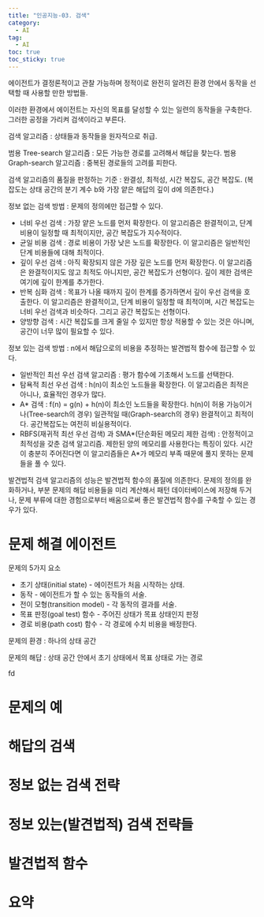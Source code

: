 ```yaml
---
title: "인공지능-03. 검색"
category:
  - AI
tag:
  - AI
toc: true
toc_sticky: true
---
```


에이전트가 결정론적이고 관찰 가능하며 정적이로 완전히 알려진 환경 안에서 동작을 선택할 때 사용할 만한 방법들.

이러한 환경에서 에이전트는 자신의 목표를 달성할 수 있는 일련의 동작들을 구축한다. 그러한 공정을 가리켜 검색이라고 부른다.





검색 알고리즘 : 상태들과 동작들을 원자적으로 취급.

범용 Tree-search 알고리즘 : 모든 가능한 경로를 고려해서 해답을 찾는다.
범용 Graph-search 알고리즘 : 중복된 경로들의 고려를 피한다.

검색 알고리즘의 품질을 판정하는 기준 : 완결성, 최적성, 시간 복잡도, 공간 복잡도. (복잡도는 상태 공간의 분기 계수 b와 가장 얕은 해답의 깊이 d에 의존한다.)

정보 없는 검색 방법 : 문제의 정의에만 접근할 수 있다.

- 너비 우선 검색 : 가장 얕은 노드를 먼저 확장한다. 이 알고리즘은 완결적이고, 단계 비용이 일정할 때 최적이지만, 공간 복잡도가 지수적이다.
- 균일 비용 검색 : 경로 비용이 가장 낮은 노드를 확장한다. 이 알고리즘은 일반적인 단계 비용들에 대해 최적이다.
- 깊이 우선 검색 : 아직 확장되지 않은 가장 깊은 노드를 먼저 확장한다. 이 알고리즘은 완결적이지도 않고 최적도 아니지만, 공간 복잡도가 선형이다. 깊이 제한 검색은 여기에 깊이 한계를 추가한다.
- 반복 심화 검색 : 목표가 나올 때까지 깊이 한계를 증가하면서 깊이 우선 검색을 호출한다. 이 알고리즘은 완결적이고, 단계 비용이 일정할 때 최적이며, 시간 복잡도는 너비 우선 검색과 비슷하다. 그리고 공간 복잡도는 선형이다.
- 양방향 검색 : 시간 복잡도를 크게 줄일 수 있지만 항상 적용할 수 있는 것은 아니며, 공간이 너무 많이 필요할 수 있다.

정보 있는 검색 방법 : n에서 해답으로의 비용을 추정하는 발견법적 함수에 접근할 수 있다.

- 일반적인 최선 우선 검색 알고리즘 : 평가 함수에 기초해서 노드를 선택한다.
- 탐욕적 최선 우선 검색 : h(n)이 최소인 노드들을 확장한다. 이 알고리즘은 최적은 아니나, 효율적인 경우가 많다.
- A* 검색 : f(n) = g(n) + h(n)이 최소인 노드들을 확장한다. h(n)이 허용 가능이거나(Tree-search의 경우) 일관적일 때(Graph-search의 경우) 완결적이고 최적이다. 공간복잡도는 여전히 비실용적이다.
- RBFS(재귀적 최선 우선 검색) 과 SMA*(단순화된 메모리 제한 검색) : 안정적이고 최적성을 갖춘 검색 알고리즘. 제한된 양의 메모리를 사용한다는 특징이 있다. 시간이 충분히 주어진다면 이 알고리즘들은 A*가 메모리 부족 때문에 풀지 못하는 문제들을 풀 수 있다.

발견법적 검색 알고리즘의 성능은 발견법적 함수의 품질에 의존한다. 문제의 정의를 완화하거나, 부분 문제의 해답 비용들을 미리 계산해서 패턴 데이터베이스에 저장해 두거나, 문제 부류에 대한 경험으로부터 배움으로써 좋은 발견법적 함수를 구축할 수 있는 경우가 있다.

# 문제 해결 에이전트



문제의 5가지 요소

- 초기 상태(initial state) - 에이전트가 처음 시작하는 상태.
- 동작 - 에이전트가 할 수 있는 동작들의 서술.
- 전이 모형(transition model) - 각 동작의 결과를 서술.
- 목표 판정(goal test) 함수 - 주어진 상태가 목표 상태인지 판정
- 경로 비용(path cost) 함수 - 각 경로에 수치 비용을 배정한다.

문제의 환경 : 하나의 상태 공간

문제의 해답 : 상태 공간 안에서 초기 상태에서 목표 상태로 가는 경로

<div>

fd

</div>

# 문제의 예



# 해답의 검색



# 정보 없는 검색 전략



# 정보 있는(발견법적) 검색 전략들



# 발견법적 함수




# 요약

























